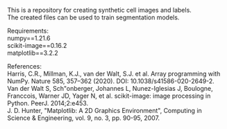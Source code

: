 This is a repository for creating synthetic cell images and labels.<br />
The created files can be used to train segmentation models.<br />

Requirements:<br />
numpy==1.21.6<br />
scikit-image==0.16.2<br />
matplotlib==3.2.2<br />

References:<br />
Harris, C.R., Millman, K.J., van der Walt, S.J. et al. Array programming with NumPy. Nature 585, 357–362 (2020). DOI: 10.1038/s41586-020-2649-2.<br />
Van der Walt S, Sch"onberger, Johannes L, Nunez-Iglesias J, Boulogne, Franccois, Warner JD, Yager N, et al. scikit-image: image processing in Python. PeerJ. 2014;2:e453.<br />
J. D. Hunter, "Matplotlib: A 2D Graphics Environment", Computing in Science & Engineering, vol. 9, no. 3, pp. 90-95, 2007.
